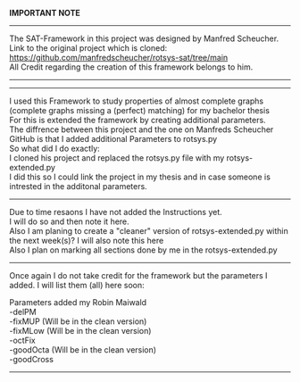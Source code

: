 __IMPORTANT NOTE__
________________________________________________________________________________________________________________________________________________________

The SAT-Framework in this project was designed by Manfred Scheucher.  
Link to the original project which is cloned: https://github.com/manfredscheucher/rotsys-sat/tree/main  
All Credit regarding the creation of this framework belongs to him.  
________________________________________________________________________________________________________________________________________________________
________________________________________________________________________________________________________________________________________________________

I used this Framework to study properties of almost complete graphs (complete graphs missing a (perfect) matching) for my bachelor thesis  
For this is extended the framework by creating additional parameters.  
The diffrence between this project and the  one on Manfreds Scheucher GitHub is that I added additional Parameters to rotsys.py  
So what did I do exactly:  
I cloned his project and replaced the rotsys.py file with my rotsys-extended.py   
I did this so I could link the project in my thesis and in case someone is intrested in the additonal parameters.  

________________________________________________________________________________________________________________________________________________________

Due to time resaons I have not added the Instructions yet.  
I will do so and then note it here.  
Also I am planing to create a "cleaner" version of rotsys-extended.py within the next week(s)? I will also note this here  
Also I plan on marking all sections done by me in the rotsys-extended.py   
________________________________________________________________________________________________________________________________________________________

Once again I do not take credit for the framework but the parameters I added. I will list them (all) here soon:  

Parameters added my Robin Maiwald    
-delPM                                 
-fixMUP    (Will be in the clean version)    
-fixMLow   (Will be in the clean version)    
-octFix  
-goodOcta  (Will be in the clean version)    
-goodCross  
________________________________________________________________________________________________________________________________________________________

